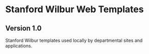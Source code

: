 Stanford Wilbur Web Templates
=========================

Version 1.0
---------------------

Stanford Wilbur templates used locally by departmental sites and applications.
